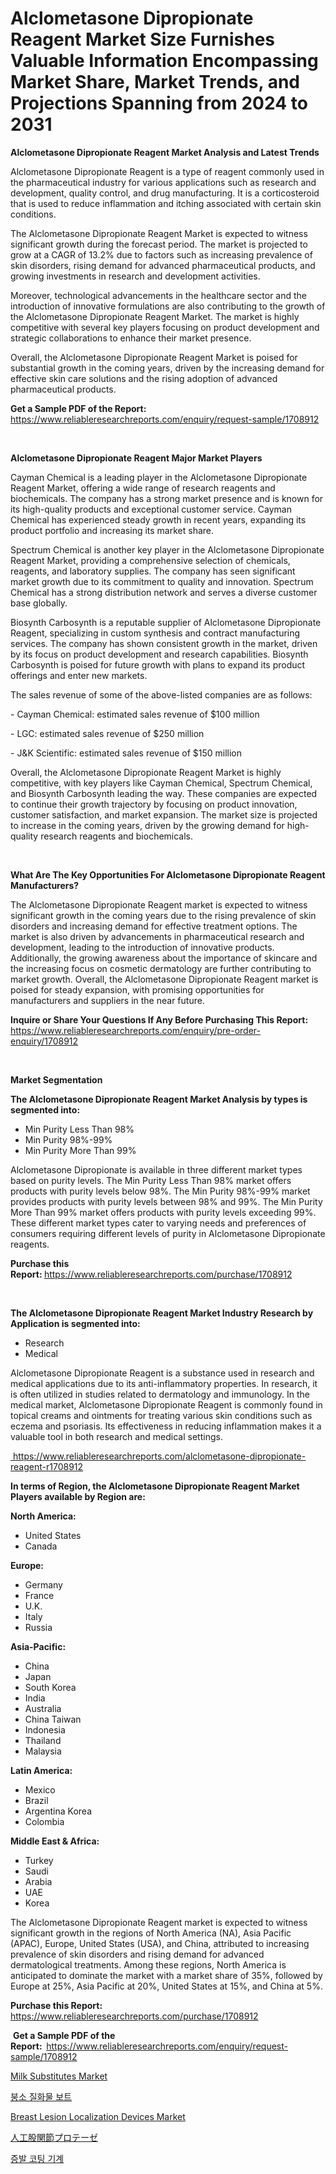 <p><h1>Alclometasone Dipropionate Reagent Market Size Furnishes Valuable Information Encompassing Market Share, Market Trends, and Projections Spanning from 2024 to 2031</h1></p><p><strong>Alclometasone Dipropionate Reagent Market Analysis and Latest Trends</strong></p>
<p><p>Alclometasone Dipropionate Reagent is a type of reagent commonly used in the pharmaceutical industry for various applications such as research and development, quality control, and drug manufacturing. It is a corticosteroid that is used to reduce inflammation and itching associated with certain skin conditions.</p><p>The Alclometasone Dipropionate Reagent Market is expected to witness significant growth during the forecast period. The market is projected to grow at a CAGR of 13.2% due to factors such as increasing prevalence of skin disorders, rising demand for advanced pharmaceutical products, and growing investments in research and development activities.</p><p>Moreover, technological advancements in the healthcare sector and the introduction of innovative formulations are also contributing to the growth of the Alclometasone Dipropionate Reagent Market. The market is highly competitive with several key players focusing on product development and strategic collaborations to enhance their market presence.</p><p>Overall, the Alclometasone Dipropionate Reagent Market is poised for substantial growth in the coming years, driven by the increasing demand for effective skin care solutions and the rising adoption of advanced pharmaceutical products.</p></p>
<p><strong>Get a Sample PDF of the Report:&nbsp;</strong> <a href="https://www.reliableresearchreports.com/enquiry/request-sample/1708912">https://www.reliableresearchreports.com/enquiry/request-sample/1708912</a></p>
<p>&nbsp;</p>
<p><strong>Alclometasone Dipropionate Reagent Major Market Players</strong></p>
<p><p>Cayman Chemical is a leading player in the Alclometasone Dipropionate Reagent Market, offering a wide range of research reagents and biochemicals. The company has a strong market presence and is known for its high-quality products and exceptional customer service. Cayman Chemical has experienced steady growth in recent years, expanding its product portfolio and increasing its market share.</p><p>Spectrum Chemical is another key player in the Alclometasone Dipropionate Reagent Market, providing a comprehensive selection of chemicals, reagents, and laboratory supplies. The company has seen significant market growth due to its commitment to quality and innovation. Spectrum Chemical has a strong distribution network and serves a diverse customer base globally.</p><p>Biosynth Carbosynth is a reputable supplier of Alclometasone Dipropionate Reagent, specializing in custom synthesis and contract manufacturing services. The company has shown consistent growth in the market, driven by its focus on product development and research capabilities. Biosynth Carbosynth is poised for future growth with plans to expand its product offerings and enter new markets.</p><p>The sales revenue of some of the above-listed companies are as follows:</p><p>- Cayman Chemical: estimated sales revenue of $100 million</p><p>- LGC: estimated sales revenue of $250 million</p><p>- J&K Scientific: estimated sales revenue of $150 million</p><p>Overall, the Alclometasone Dipropionate Reagent Market is highly competitive, with key players like Cayman Chemical, Spectrum Chemical, and Biosynth Carbosynth leading the way. These companies are expected to continue their growth trajectory by focusing on product innovation, customer satisfaction, and market expansion. The market size is projected to increase in the coming years, driven by the growing demand for high-quality research reagents and biochemicals.</p></p>
<p>&nbsp;</p>
<p><strong>What Are The Key Opportunities For Alclometasone Dipropionate Reagent Manufacturers?</strong></p>
<p><p>The Alclometasone Dipropionate Reagent market is expected to witness significant growth in the coming years due to the rising prevalence of skin disorders and increasing demand for effective treatment options. The market is also driven by advancements in pharmaceutical research and development, leading to the introduction of innovative products. Additionally, the growing awareness about the importance of skincare and the increasing focus on cosmetic dermatology are further contributing to market growth. Overall, the Alclometasone Dipropionate Reagent market is poised for steady expansion, with promising opportunities for manufacturers and suppliers in the near future.</p></p>
<p><strong>Inquire or Share Your Questions If Any Before Purchasing This Report:</strong> <a href="https://www.reliableresearchreports.com/enquiry/pre-order-enquiry/1708912">https://www.reliableresearchreports.com/enquiry/pre-order-enquiry/1708912</a></p>
<p>&nbsp;</p>
<p><strong>Market Segmentation</strong></p>
<p><strong>The Alclometasone Dipropionate Reagent Market Analysis by types is segmented into:</strong></p>
<p><ul><li>Min Purity Less Than 98%</li><li>Min Purity 98%-99%</li><li>Min Purity More Than 99%</li></ul></p>
<p><p>Alclometasone Dipropionate is available in three different market types based on purity levels. The Min Purity Less Than 98% market offers products with purity levels below 98%. The Min Purity 98%-99% market provides products with purity levels between 98% and 99%. The Min Purity More Than 99% market offers products with purity levels exceeding 99%. These different market types cater to varying needs and preferences of consumers requiring different levels of purity in Alclometasone Dipropionate reagents.</p></p>
<p><strong>Purchase this Report:&nbsp;</strong><a href="https://www.reliableresearchreports.com/purchase/1708912">https://www.reliableresearchreports.com/purchase/1708912</a></p>
<p>&nbsp;</p>
<p><strong>The Alclometasone Dipropionate Reagent Market Industry Research by Application is segmented into:</strong></p>
<p><ul><li>Research</li><li>Medical</li></ul></p>
<p><p>Alclometasone Dipropionate Reagent is a substance used in research and medical applications due to its anti-inflammatory properties. In research, it is often utilized in studies related to dermatology and immunology. In the medical market, Alclometasone Dipropionate Reagent is commonly found in topical creams and ointments for treating various skin conditions such as eczema and psoriasis. Its effectiveness in reducing inflammation makes it a valuable tool in both research and medical settings.</p></p>
<p><a href="https://www.reliableresearchreports.com/alclometasone-dipropionate-reagent-r1708912">&nbsp;https://www.reliableresearchreports.com/alclometasone-dipropionate-reagent-r1708912</a></p>
<p><strong>In terms of Region, the Alclometasone Dipropionate Reagent Market Players available by Region are:</strong></p>
<p>
    <p> <strong> North America: </strong>
        <ul>
            <li>United States</li>
            <li>Canada</li>
        </ul>
        </p> 
    <p> <strong> Europe: </strong>
        <ul>
            <li>Germany</li>
            <li>France</li>
            <li>U.K.</li>
            <li>Italy</li>
            <li>Russia</li>
        </ul>
        </p> 
    <p> <strong> Asia-Pacific: </strong>
        <ul>
            <li>China</li>
            <li>Japan</li>
            <li>South Korea</li>
            <li>India</li>
            <li>Australia</li>
            <li>China Taiwan</li>
            <li>Indonesia</li>
            <li>Thailand</li>
            <li>Malaysia</li>
        </ul>
        </p> 
    <p> <strong> Latin America: </strong>
        <ul>
            <li>Mexico</li>
            <li>Brazil</li>
            <li>Argentina Korea</li>
            <li>Colombia</li>
        </ul>
        </p> 
    <p> <strong> Middle East & Africa: </strong>
        <ul>
            <li>Turkey</li>
            <li>Saudi</li>
            <li>Arabia</li>
            <li>UAE</li>
            <li>Korea</li>
        </ul>
    </p>
    </p>
<p><p>The Alclometasone Dipropionate Reagent market is expected to witness significant growth in the regions of North America (NA), Asia Pacific (APAC), Europe, United States (USA), and China, attributed to increasing prevalence of skin disorders and rising demand for advanced dermatological treatments. Among these regions, North America is anticipated to dominate the market with a market share of 35%, followed by Europe at 25%, Asia Pacific at 20%, United States at 15%, and China at 5%.</p></p>
<p><strong>Purchase this Report: </strong><a href="https://www.reliableresearchreports.com/purchase/1708912">https://www.reliableresearchreports.com/purchase/1708912</a></p>
<p>&nbsp;<strong>Get a Sample PDF of the Report:&nbsp;&nbsp;</strong><a href="https://www.reliableresearchreports.com/enquiry/request-sample/1708912">https://www.reliableresearchreports.com/enquiry/request-sample/1708912</a></p>
<p><strong></strong></p>
<p><p><a href="https://issuu.com/reportprime-2/docs/milk-substitutes-market-size-2030.pptx">Milk Substitutes Market</a></p><p><a href="https://github.com/solomonbode85/Market-Research-Report-List-1/blob/main/3625972110017.md">붕소 질화물 보트</a></p><p><a href="https://github.com/kathiaseamanalvaradovlprc2h/Market-Research-Report-List-2/blob/main/breast-lesion-localization-devices-market.md">Breast Lesion Localization Devices Market</a></p><p><a href="https://github.com/JaydaWisoky2014/Market-Research-Report-List-1/blob/main/9448725125699.md">人工股関節プロテーゼ</a></p><p><a href="https://github.com/apple8975768/Market-Research-Report-List-1/blob/main/6881974110018.md">증발 코팅 기계</a></p></p>